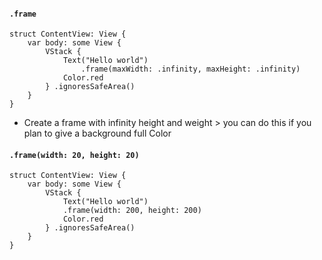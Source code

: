 
#### `.frame`
```
struct ContentView: View {
    var body: some View {
        VStack {
            Text("Hello world")
                .frame(maxWidth: .infinity, maxHeight: .infinity)
            Color.red
        } .ignoresSafeArea()
    }
}
```
* Create a frame with infinity height and weight > you can do this if you plan to give a background full Color

####  `.frame(width: 20, height: 20)`
```
struct ContentView: View {
    var body: some View {
        VStack {
            Text("Hello world")
            .frame(width: 200, height: 200)
            Color.red
        } .ignoresSafeArea()
    }
}
```

